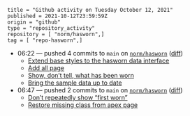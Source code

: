 ```
title = "Github activity on Tuesday October 12, 2021"
published = 2021-10-12T23:59:59Z
origin = "github"
type = "repository_activity"
repository = [ "norm/hasworn",]
tag = [ "repo-hasworn",]
```

* 06:22 — pushed 4 commits to `main` on [`norm/hasworn`](https://github.com/norm/hasworn) ([diff](https://github.com/norm/hasworn/compare/a0e73e9a613283a19550d7a0ef674571e5fe2b42..a96eee1694067316713857183b48c062c95b6f20))
  * [Extend base styles to the hasworn data interface](https://github.com/norm/hasworn/commit/843d5996032bd2aa594a556105f913109638d29e)
  * [Add all page](https://github.com/norm/hasworn/commit/1e45d47834d404b89fab2107cce76d4b2c02c6c2)
  * [Show, don’t tell, what has been worn](https://github.com/norm/hasworn/commit/f68ff70c228a6aae77422e2f9c022f6f3b3857e3)
  * [Bring the sample data up to date](https://github.com/norm/hasworn/commit/a96eee1694067316713857183b48c062c95b6f20)
* 06:47 — pushed 2 commits to `main` on [`norm/hasworn`](https://github.com/norm/hasworn) ([diff](https://github.com/norm/hasworn/compare/a96eee1694067316713857183b48c062c95b6f20..7c77584ce970da211de82e650ec9cbec123064d4))
  * [Don’t repeatedly show “first worn”](https://github.com/norm/hasworn/commit/3ff91a8c3eb608a473fd17f5c280d54be54c30fc)
  * [Restore missing class from apex page](https://github.com/norm/hasworn/commit/7c77584ce970da211de82e650ec9cbec123064d4)
